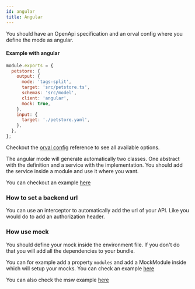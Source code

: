 ```yaml
---
id: angular
title: Angular
---
```


You should have an OpenApi specification and an orval config where you define the mode as angular.

#### Example with angular

```js
module.exports = {
  petstore: {
    output: {
      mode: 'tags-split',
      target: 'src/petstore.ts',
      schemas: 'src/model',
      client: 'angular',
      mock: true,
    },
    input: {
      target: './petstore.yaml',
    },
  },
};
```

Checkout the [orval config](../reference/orval-config) reference to see all available options.

The angular mode will generate automatically two classes. One abstract with the definition and a service with the implementation. You should add the service inside a module and use it where you want.

You can checkout an example <a href="https://github.com/anymaniax/orval/tree/master/samples/angular-app" target="_blank">here</a>

### How to set a backend url

You can use an interceptor to automatically add the url of your API. Like you would do to add an authorization header.

### How use mock

You should define your mock inside the environment file. If you don't do that you will add all the dependencies to your bundle.

You can for example add a property `modules` and add a MockModule inside which will setup your mocks. You can check an example <a href="https://github.com/anymaniax/orval/tree/master/samples/angular-app/src/api/mocks" target="_blank">here</a>

You can also check the msw example <a href="https://github.com/mswjs/examples/tree/master/examples/rest-angular" target="_blank">here</a>
